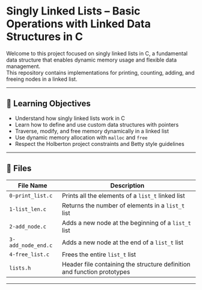 # Singly Linked Lists – Basic Operations with Linked Data Structures in C

Welcome to this project focused on singly linked lists in C, a fundamental data structure that enables dynamic memory usage and flexible data management.  
This repository contains implementations for printing, counting, adding, and freeing nodes in a linked list.

---

## 📌 Learning Objectives

- Understand how singly linked lists work in C
- Learn how to define and use custom data structures with pointers
- Traverse, modify, and free memory dynamically in a linked list
- Use dynamic memory allocation with `malloc` and `free`
- Respect the Holberton project constraints and Betty style guidelines

---

## 📁 Files

| File Name           | Description |
|---------------------|-------------|
| `0-print_list.c`     | Prints all the elements of a `list_t` linked list |
| `1-list_len.c`       | Returns the number of elements in a `list_t` list |
| `2-add_node.c`       | Adds a new node at the beginning of a `list_t` list |
| `3-add_node_end.c`   | Adds a new node at the end of a `list_t` list |
| `4-free_list.c`      | Frees the entire `list_t` list |
| `lists.h`            | Header file containing the structure definition and function prototypes |

---
